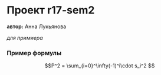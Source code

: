 # Проект r17-sem2

  **автор:** Анна Лукьянова
  
  *для примиера*
  
### Пример формулы

$$P^2 = \sum_{i=0}^\infty(-1)^i\cdot s_i^2 $$
